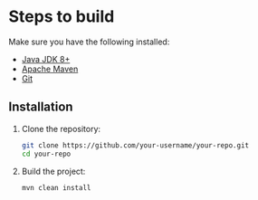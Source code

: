 # Steps to build

Make sure you have the following installed:

- [Java JDK 8+](https://adoptopenjdk.net/)  
- [Apache Maven](https://maven.apache.org/install.html)  
- [Git](https://git-scm.com/)

## Installation

1. Clone the repository:
    ```bash
    git clone https://github.com/your-username/your-repo.git
    cd your-repo
    ```

2. Build the project:
    ```bash
    mvn clean install
    ```
